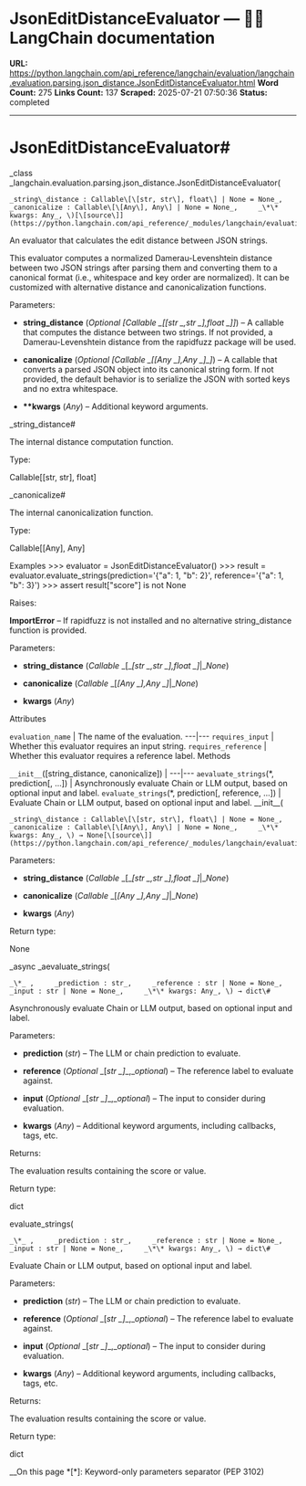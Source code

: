 # JsonEditDistanceEvaluator — 🦜🔗 LangChain  documentation

**URL:** https://python.langchain.com/api_reference/langchain/evaluation/langchain.evaluation.parsing.json_distance.JsonEditDistanceEvaluator.html
**Word Count:** 275
**Links Count:** 137
**Scraped:** 2025-07-21 07:50:36
**Status:** completed

---

# JsonEditDistanceEvaluator\#

_class _langchain.evaluation.parsing.json\_distance.JsonEditDistanceEvaluator\(

    _string\_distance : Callable\[\[str, str\], float\] | None = None_,     _canonicalize : Callable\[\[Any\], Any\] | None = None_,     _\*\* kwargs: Any_, \)[\[source\]](https://python.langchain.com/api_reference/_modules/langchain/evaluation/parsing/json_distance.html#JsonEditDistanceEvaluator)\#     

An evaluator that calculates the edit distance between JSON strings.

This evaluator computes a normalized Damerau-Levenshtein distance between two JSON strings after parsing them and converting them to a canonical format \(i.e., whitespace and key order are normalized\). It can be customized with alternative distance and canonicalization functions.

Parameters:     

  * **string\_distance** \(_Optional_ _\[__Callable_ _\[__\[__str_ _,__str_ _\]__,__float_ _\]__\]_\) – A callable that computes the distance between two strings. If not provided, a Damerau-Levenshtein distance from the rapidfuzz package will be used.

  * **canonicalize** \(_Optional_ _\[__Callable_ _\[__\[__Any_ _\]__,__Any_ _\]__\]_\) – A callable that converts a parsed JSON object into its canonical string form. If not provided, the default behavior is to serialize the JSON with sorted keys and no extra whitespace.

  * **\*\*kwargs** \(_Any_\) – Additional keyword arguments.

\_string\_distance\#     

The internal distance computation function.

Type:     

Callable\[\[str, str\], float\]

\_canonicalize\#     

The internal canonicalization function.

Type:     

Callable\[\[Any\], Any\]

Examples               >>> evaluator = JsonEditDistanceEvaluator()     >>> result = evaluator.evaluate_strings(prediction='{"a": 1, "b": 2}', reference='{"a": 1, "b": 3}')     >>> assert result["score"] is not None     

Raises:     

**ImportError** – If rapidfuzz is not installed and no alternative string\_distance function is provided.

Parameters:     

  * **string\_distance** \(_Callable_ _\[__\[__str_ _,__str_ _\]__,__float_ _\]__|__None_\)

  * **canonicalize** \(_Callable_ _\[__\[__Any_ _\]__,__Any_ _\]__|__None_\)

  * **kwargs** \(_Any_\)

Attributes

`evaluation_name` | The name of the evaluation.   ---|---   `requires_input` | Whether this evaluator requires an input string.   `requires_reference` | Whether this evaluator requires a reference label.      Methods

`__init__`\(\[string\_distance, canonicalize\]\) |    ---|---   `aevaluate_strings`\(\*, prediction\[, ...\]\) | Asynchronously evaluate Chain or LLM output, based on optional input and label.   `evaluate_strings`\(\*, prediction\[, reference, ...\]\) | Evaluate Chain or LLM output, based on optional input and label.      \_\_init\_\_\(

    _string\_distance : Callable\[\[str, str\], float\] | None = None_,     _canonicalize : Callable\[\[Any\], Any\] | None = None_,     _\*\* kwargs: Any_, \) → None[\[source\]](https://python.langchain.com/api_reference/_modules/langchain/evaluation/parsing/json_distance.html#JsonEditDistanceEvaluator.__init__)\#     

Parameters:     

  * **string\_distance** \(_Callable_ _\[__\[__str_ _,__str_ _\]__,__float_ _\]__|__None_\)

  * **canonicalize** \(_Callable_ _\[__\[__Any_ _\]__,__Any_ _\]__|__None_\)

  * **kwargs** \(_Any_\)

Return type:     

None

_async _aevaluate\_strings\(

    _\*_ ,     _prediction : str_,     _reference : str | None = None_,     _input : str | None = None_,     _\*\* kwargs: Any_, \) → dict\#     

Asynchronously evaluate Chain or LLM output, based on optional input and label.

Parameters:     

  * **prediction** \(_str_\) – The LLM or chain prediction to evaluate.

  * **reference** \(_Optional_ _\[__str_ _\]__,__optional_\) – The reference label to evaluate against.

  * **input** \(_Optional_ _\[__str_ _\]__,__optional_\) – The input to consider during evaluation.

  * **kwargs** \(_Any_\) – Additional keyword arguments, including callbacks, tags, etc.

Returns:     

The evaluation results containing the score or value.

Return type:     

dict

evaluate\_strings\(

    _\*_ ,     _prediction : str_,     _reference : str | None = None_,     _input : str | None = None_,     _\*\* kwargs: Any_, \) → dict\#     

Evaluate Chain or LLM output, based on optional input and label.

Parameters:     

  * **prediction** \(_str_\) – The LLM or chain prediction to evaluate.

  * **reference** \(_Optional_ _\[__str_ _\]__,__optional_\) – The reference label to evaluate against.

  * **input** \(_Optional_ _\[__str_ _\]__,__optional_\) – The input to consider during evaluation.

  * **kwargs** \(_Any_\) – Additional keyword arguments, including callbacks, tags, etc.

Returns:     

The evaluation results containing the score or value.

Return type:     

dict

__On this page   *[\*]: Keyword-only parameters separator (PEP 3102)